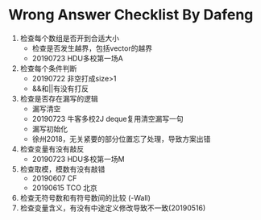 # Wrong Answer Checklist By Dafeng

1. 检查每个数组是否开到合适大小
   - 检查是否发生越界，包括vector的越界
   - 20190723 HDU多校第一场A
2. 检查每个条件判断 
   - 20190722 非空打成size>1
   - &&和||有没有打反
3. 检查是否存在漏写的逻辑
   -  漏写清空
    - 20190723 牛客多校2J deque复用清空漏写一句
   -  漏写初始化
    - 徐州2018，无关紧要的部分位置忘了处理，导致方案出错
4. 检查变量有没有敲反
   - 20190723 HDU多校第一场M
5. 检查取模，模数有没有敲错
   - 20190607 CF
   - 20190615 TCO 北京
6. 检查无符号数和有符号数间的比较 (-Wall)
7. 检查变量含义，有没有中途定义修改导致不一致(20190516)


